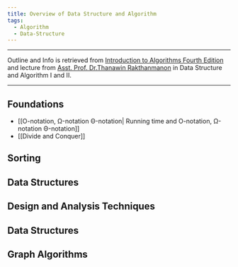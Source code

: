```yaml
---
title: Overview of Data Structure and Algorithm
tags:
  - Algorithm
  - Data-Structure
---
```

----

Outline and Info is retrieved from [Introduction to Algorithms Fourth Edition](https://www.amazon.com/Introduction-Algorithms-fourth-Thomas-Cormen/dp/026204630X) and lecture from [Asst. Prof. Dr.Thanawin Rakthanmanon](https://en.eng.ku.ac.th/?professor=thanawin-rakthanmanon) in Data Structure and Algorithm I and II.

----
## Foundations
- [[O-notation, Ω-notation Θ-notation| Running time and O-notation, Ω-notation Θ-notation]]
- [[Divide and Conquer]]
## Sorting

## Data Structures

## Design and Analysis Techniques

## Data Structures

## Graph Algorithms